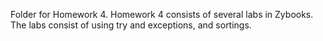 Folder for Homework 4. Homework 4 consists of several labs in Zybooks. The labs consist of using try and exceptions, and sortings.
